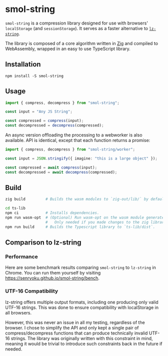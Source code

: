 # smol-string

`smol-string` is a compression library designed for use with browsers' `localStorage` (and `sessionStorage`). It serves as a faster alternative to [`lz-string`](https://github.com/pieroxy/lz-string).

The library is composed of a core algorithm written in [Zig](https://ziglang.org/) and compiled to WebAssembly, wrapped in an easy to use TypeScript library.

## Installation

```
npm install -S smol-string
```

## Usage

```ts
import { compress, decompress } from "smol-string";

const input = "Any JS String";

const compressed = compress(input);
const decompressed = decompress(compressed);
```

An async version offloading the processing to a webworker is also available. API is identical, except that each function returns a promise:

```ts
import { compress, decompress } from "smol-string/worker";

const input = JSON.stringify({ imagine: "this is a large object" });

const compressed = await compress(input);
const decompressed = await decompress(compressed);
```

## Build

```sh
zig build         # Builds the wasm modules to `zig-out/lib/` by default.
```

```sh
cd ts-lib
npm ci            # Installs dependencies.
npm run wasm-opt  # (Optional) Run wasm-opt on the wasm module generated by zig and copies it for the TS library. 
                  #   Only needed if you made changes to the zig library.
npm run build     # Builds the Typescript library to `ts-lib/dist`.
```

## Comparison to lz-string

### Performance

Here are some benchmark results comparing `smol-string` to `lz-string` in Chrome. You can run them yourself by visiting https://senryoku.github.io/smol-string/bench.

### UTF-16 Compatibility

lz-string offers multiple output formats, including one producing only valid UTF-16 strings. This was done to ensure compatibility with localStorage in all browsers. 

However, this was never an issue in all my testing, regardless of the browser. I chose to simplify the API and only kept a single pair of compress/decompress functions that can produce technically invalid UTF-16 strings.
The library was originally written with this constraint in mind, meaning it would be trivial to introduce such constraints back in the future if needed.
